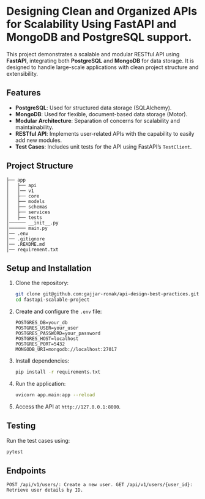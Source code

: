 # Designing Clean and Organized APIs for Scalability Using FastAPI and MongoDB and PostgreSQL support.

This project demonstrates a scalable and modular RESTful API using **FastAPI**, integrating both **PostgreSQL** and **MongoDB** for data storage. It is designed to handle large-scale applications with clean project structure and extensibility.

## Features

- **PostgreSQL**: Used for structured data storage (SQLAlchemy).
- **MongoDB**: Used for flexible, document-based data storage (Motor).
- **Modular Architecture**: Separation of concerns for scalability and maintainability.
- **RESTful API**: Implements user-related APIs with the capability to easily add new modules.
- **Test Cases**: Includes unit tests for the API using FastAPI’s `TestClient`.

## Project Structure
``` 
├── app
│   ├── api
│   │── v1
│   ├── core
│   ├── models
│   ├── schemas
│   ├── services
│   ├── tests
│────── __init__.py
│────── main.py
│── .env
│── .gitignore
│── .README.md
│── requirement.txt
```

## Setup and Installation

1. Clone the repository:
    ```bash
    git clone git@github.com:gajjar-ronak/api-design-best-practices.git
    cd fastapi-scalable-project
    ```

2. Create and configure the `.env` file:
    ```
    POSTGRES_DB=your_db
    POSTGRES_USER=your_user
    POSTGRES_PASSWORD=your_password
    POSTGRES_HOST=localhost
    POSTGRES_PORT=5432
    MONGODB_URI=mongodb://localhost:27017
    ```

3. Install dependencies:
    ```bash
    pip install -r requirements.txt
    ```

4. Run the application:
    ```bash
    uvicorn app.main:app --reload
    ```

5. Access the API at `http://127.0.0.1:8000`.

## Testing

Run the test cases using:
```bash
pytest
```

## Endpoints

`POST /api/v1/users/: Create a new user.
GET /api/v1/users/{user_id}: Retrieve user details by ID.
`

